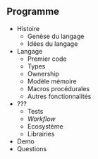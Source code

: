 ## Programme

* Histoire
    * Genèse du langage
    * Idées du langage
* Langage
    * Premier code
    * Types
    * Ownership
    * Modèle mémoire
    * Macros procédurales
    * Autres fonctionnalités
* ???
    * Tests
    * _Workflow_
    * Ecosystème
    * Librairies
* Demo
* Questions
